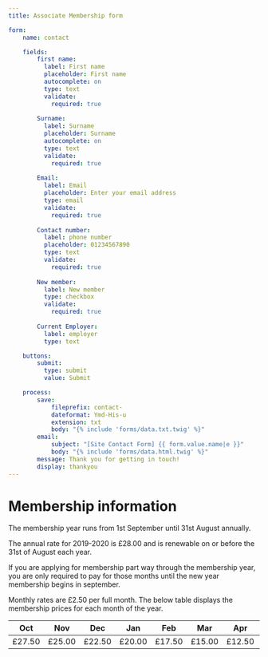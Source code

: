 ```yaml
---
title: Associate Membership form

form:
    name: contact

    fields:
        first name:
          label: First name
          placeholder: First name
          autocomplete: on
          type: text
          validate:
            required: true
            
        Surname:
          label: Surname
          placeholder: Surname
          autocomplete: on
          type: text
          validate:
            required: true
            
        Email:
          label: Email
          placeholder: Enter your email address
          type: email
          validate:
            required: true
        
        Contact number:
          label: phone number
          placeholder: 01234567890
          type: text
          validate:
            required: true
      
        New member:
          label: New member
          type: checkbox
          validate:
            required: true
            
        Current Employer:
          label: employer
          type: text

    buttons:
        submit:
          type: submit
          value: Submit

    process:
        save:
            fileprefix: contact-
            dateformat: Ymd-His-u
            extension: txt
            body: "{% include 'forms/data.txt.twig' %}"
        email:
            subject: "[Site Contact Form] {{ form.value.name|e }}"
            body: "{% include 'forms/data.html.twig' %}"
        message: Thank you for getting in touch!
        display: thankyou
---
```


# Membership information
The membership year runs from 1st September until 31st August annually.

The annual rate for 2019-2020 is £28.00 and is renewable on or before the 31st of August each year.

If you are applying for membership part way through the membership year, you are only required to pay for those months until the new year membership begins in september. 

Monthly rates are £2.50 per full month. The below table displays the membership prices for each month of the year.

|   Oct  |   Nov  |   Dec  |   Jan  |   Feb  |   Mar  |  Apr   |  May   |  Jun  |  Jul  |  Aug  |
| ------ | ------ | ------ | ------ | ------ | ------ | ------ | ------ | ----- | ----- | ----- |
| £27.50 | £25.00 | £22.50 | £20.00 | £17.50 | £15.00 | £12.50 | £10.00 | £7.50 | £5.00 | £2.50 |


